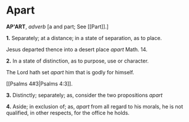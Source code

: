 # Apart

**AP'ART**, _adverb_ \[a and part; See [[Part]].\]

**1.** Separately; at a distance; in a state of separation, as to place.

Jesus departed thence into a desert place _apart_ Math. 14.

**2.** In a state of distinction, as to purpose, use or character.

The Lord hath set _apart_ him that is godly for himself.

[[Psalms 4#3|Psalms 4:3]].

**3.** Distinctly; separately; as, consider the two propositions _apart_

**4.** Aside; in exclusion of; as, _apart_ from all regard to his morals, he is not qualified, in other respects, for the office he holds.